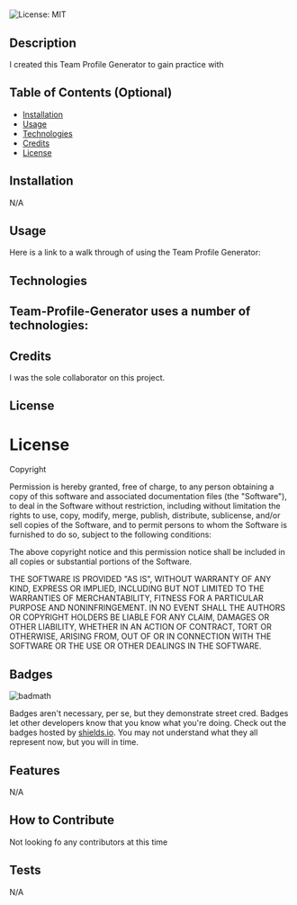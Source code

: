 # <Team-Profile Generator>

![License: MIT](https://img.shields.io/badge/License-MIT-yellow.svg)

## Description

I created this Team Profile Generator to gain practice with 

## Table of Contents (Optional)

- [Installation](#installation)
- [Usage](#usage)
- [Technologies](#technologies)
- [Credits](#credits)
- [License](#license)

## Installation

N/A

## Usage

Here is a link to a walk through of using the Team Profile Generator:

## Technologies

Team-Profile-Generator uses a number of technologies:
- 


## Credits

I was the sole collaborator on this project.

## License

# License
Copyright <YEAR> <COPYRIGHT HOLDER>

Permission is hereby granted, free of charge, to any person obtaining a copy of this software and associated documentation files (the "Software"), to deal in the Software without restriction, including without limitation the rights to use, copy, modify, merge, publish, distribute, sublicense, and/or sell copies of the Software, and to permit persons to whom the Software is furnished to do so, subject to the following conditions:

The above copyright notice and this permission notice shall be included in all copies or substantial portions of the Software.

THE SOFTWARE IS PROVIDED "AS IS", WITHOUT WARRANTY OF ANY KIND, EXPRESS OR IMPLIED, INCLUDING BUT NOT LIMITED TO THE WARRANTIES OF MERCHANTABILITY, FITNESS FOR A PARTICULAR PURPOSE AND NONINFRINGEMENT. IN NO EVENT SHALL THE AUTHORS OR COPYRIGHT HOLDERS BE LIABLE FOR ANY CLAIM, DAMAGES OR OTHER LIABILITY, WHETHER IN AN ACTION OF CONTRACT, TORT OR OTHERWISE, ARISING FROM, OUT OF OR IN CONNECTION WITH THE SOFTWARE OR THE USE OR OTHER DEALINGS IN THE SOFTWARE.

## Badges

![badmath](https://img.shields.io/github/languages/top/lernantino/badmath)

Badges aren't necessary, per se, but they demonstrate street cred. Badges let other developers know that you know what you're doing. Check out the badges hosted by [shields.io](https://shields.io/). You may not understand what they all represent now, but you will in time.

## Features

N/A

## How to Contribute

Not looking fo any contributors at this time 

## Tests

N/A